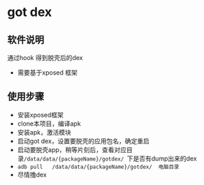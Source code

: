 # got dex

## 软件说明

通过hook 得到脱壳后的dex

* 需要基于xposed 框架

## 使用步骤
* 安装xposed框架
* clone本项目，编译apk
* 安装apk，激活模块
* 启动got dex，设置要脱壳的应用包名，确定重启
* 启动要脱壳app，稍等片刻后，查看对应目录`/data/data/{packageName}/gotdex/ `下是否有dump出来的dex
* `adb pull   /data/data/{packageName}/gotdex/  电脑目录`
* 尽情撸dex